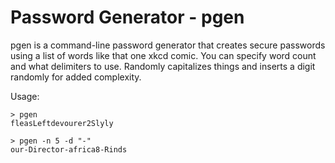# Password Generator - pgen
pgen is a command-line password generator that creates secure passwords
using a list of words like that one xkcd comic. You can specify word count
and what delimiters to use. Randomly capitalizes things and inserts a
digit randomly for added complexity.

Usage:
```
> pgen
fleasLeftdevourer2Slyly
```
```
> pgen -n 5 -d "-"
our-Director-africa8-Rinds
```
